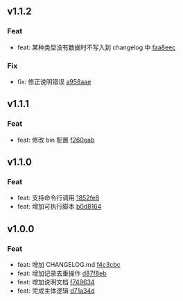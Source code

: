 ## v1.1.2

### Feat
- feat: 某种类型没有数据时不写入到 changelog 中 [faa8eec](https://github.com/x-dirve/changelog/commit/faa8eec53039bf0c0cd2729a42f0d1bf4764a1a6)

### Fix
- fix: 修正说明错误 [a958aae](https://github.com/x-dirve/changelog/commit/a958aae197af1472ebb1717db88d8183fe2d8b19)

## v1.1.1

### Feat
- feat: 修改 bin 配置 [f260eab](https://github.com/x-dirve/changelog/commit/f260eabe0a645b12cc090563ff856b2230ab90f3)

## v1.1.0

### Feat
- feat: 支持命令行调用 [1852fe8](https://github.com/x-dirve/changelog/commit/1852fe8d47214808a9467e5421f458d97c789c3c)
- feat: 增加可执行脚本 [b0d8164](https://github.com/x-dirve/changelog/commit/b0d8164a2cd698bdf7c8264752a130b504fbbf35)

## v1.0.0

### Feat
- feat: 增加 CHANGELOG.md [f4c3cbc](https://github.com/x-dirve/changelog/commit/f4c3cbcb47907ee4dc881aacbb997831dee19e70)
- feat: 增加记录去重操作 [d87f8eb](https://github.com/x-dirve/changelog/commit/d87f8eb4cbf96acf6c54813f5d1be9e0ef807cd6)
- feat: 增加说明文档 [f749634](https://github.com/x-dirve/changelog/commit/f7496341587a40faae2515059086d79ca71e853a)
- feat: 完成主体逻辑 [d71a34d](https://github.com/x-dirve/changelog/commit/d71a34d8801541dcbf8bd5b50be3608226df158c)

